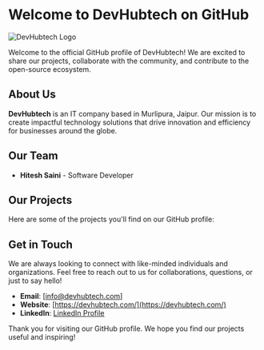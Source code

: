 # Welcome to DevHubtech on GitHub

![DevHubtech Logo](https://devhubtech.com/public/devhub.PNG)

Welcome to the official GitHub profile of DevHubtech! We are excited to share our projects, collaborate with the community, and contribute to the open-source ecosystem.

## About Us

**DevHubtech** is an IT company based in Murlipura, Jaipur. Our mission is to create impactful technology solutions that drive innovation and efficiency for businesses around the globe.

## Our Team

- **Hitesh Saini** - Software Developer

## Our Projects

Here are some of the projects you'll find on our GitHub profile:

## Get in Touch

We are always looking to connect with like-minded individuals and organizations. Feel free to reach out to us for collaborations, questions, or just to say hello!

- **Email**: [info@devhubtech.com]
- **Website**: [https://devhubtech.com/](https://devhubtech.com/)
- **LinkedIn**: [LinkedIn Profile](https://linkedin.com/in/hitesh-saini09)



Thank you for visiting our GitHub profile. We hope you find our projects useful and inspiring!
